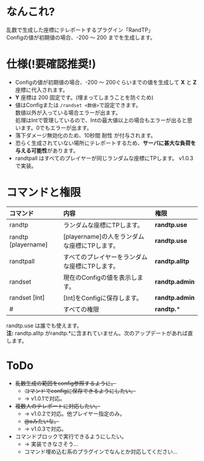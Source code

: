 # なんこれ?
乱数で生成した座標にテレポートするプラグイン「RandTP」  
Configの値が初期値の場合、-200 ～ 200 までを生成します。

# 仕様(!要確認推奨!)
* Configの値が初期値の場合、-200 ～ 200ぐらいまでの値を生成して **X** と **Z** 座標に代入されます。
* **Y** 座標は 200 固定です。(埋まってしまうことを防ぐため)
* 値はConfigまたは `/randset <数値>`で設定できます。  
数値以外が入っている場合エラーが出ます。  
処理はIntで管理しているので、Intの最大値以上の場合もエラーが出ると思います。0でもエラーが出ます。
* 落下ダメージ無効化のため、10秒間 耐性 が付与されます。
* 恐らく生成されていない場所にテレポートするため、**サーバに甚大な負荷を与える可能性**があります。
* randtpall はすべてのプレイヤーが同じランダムな座標にTPします。 v1.0.3で実装。

# コマンドと権限

| コマンド                | 内容                            | 権限               |
|:--------------------|:------------------------------|:-----------------|
| randtp              | ランダムな座標にTPします。                | **randtp.use**   |
| randtp [playername] | [playername]の人をランダムな座標にTPします。 | **randtp.use**   |
| randtpall           | すべてのプレイヤーをランダムな座標にTPします。      | **randtp.alltp** |
| randset             | 現在のConfigの値を表示します。            | **randtp.admin** |
| randset [Int]       | [Int]をConfigに保存します。           | **randtp.admin** |
| #                   | すべての権限                       | **randtp.***     |

randtp.use は誰でも使えます。  
**注:** randtp.alltp がrandtp.*に含まれていません。次のアップデートがあれば直します。

# ToDo
* ~~乱数生成の範囲をconfig参照するように。~~
    * ~~コマンドでconfigに保存できるようにしたい。~~
    * → v1.0.1で対応。
* ~~複数人のテレポートに対応したい。~~
    * → v1.0.2で対応。他プレイヤー指定のみ。
    * ~~@aみたいな。~~
    * → v1.0.3で対応。
* コマンドブロックで実行できるようにしたい。
    * → 実装できなさそう...
    * コマンド埋め込む系のプラグインでなんとか対応してください...
